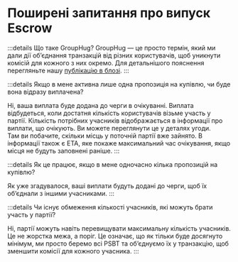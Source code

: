 # Поширені запитання про випуск Escrow

:::details Що таке GroupHug?
GroupHug — це просто термін, який ми дали дії об’єднання транзакцій від різних користувачів, щоб уникнути комісій для кожного з них окремо. Для детальнішого пояснення перегляньте нашу [публікацію в блозі](/uk/blog/group-hug).
:::

:::details Якщо в мене активна лише одна пропозиція на купівлю, чи буде вона відразу виплачена?

Ні, ваша виплата буде додана до черги в очікуванні. Виплата відбудеться, коли достатня кількість користувачів візьме участь у партії. Кількість потрібних учасників відображається в інформації про виплати, що очікують. Ви можете переглянути це у деталях угоди.  
Там ви побачите, скільки місць у поточній партії вже зайнято. В інформації також є ETA, яке покаже максимальний час очікування, якщо місця не будуть заповнені раніше.
:::

:::details Як це працює, якщо в мене одночасно кілька пропозицій на купівлю?

Як уже згадувалося, ваші виплати будуть додані до черги, щоб їх об’єднали з іншими учасниками.
:::

:::details Чи існує обмеження кількості учасників, які можуть брати участь у партії?

Ні, партії можуть навіть перевищувати максимальну кількість учасників. Це не жорстка межа, а поріг. Це означає, що як тільки буде досягнуто мінімум, ми просто беремо всі PSBT та об’єднуємо їх у транзакцію, щоб зменшити комісії для кожного учасника.
:::
